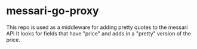 # messari-go-proxy
 
This repo is used as a middleware for adding pretty quotes to the messari API
It looks for fields that have "price" and adds in a "pretty" version of the price.
